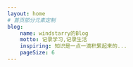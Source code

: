 ```yaml
---
layout: home
# 首页部分元素定制
blog:
    name: windstarry的Blog
    motto: 记录学习,记录生活
    inspiring: 知识是一点一滴积累起来的...
    pageSize: 6
---
```

